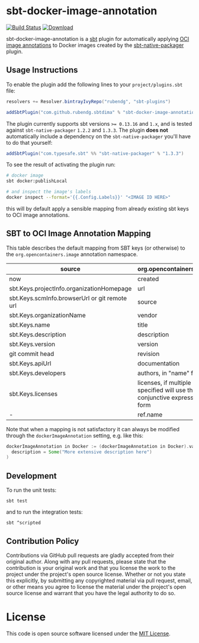# sbt-docker-image-annotation

[![Build Status](https://travis-ci.org/rubendg/sbt-docker-image-annotation.svg?branch=master)](https://travis-ci.org/rubendg/sbt-docker-image-annotation)
[![Download](https://api.bintray.com/packages/rubendg/sbt-plugins/sbt-docker-image-annotation/images/download.svg) ](https://bintray.com/rubendg/sbt-plugins/sbt-docker-image-annotation/_latestVersion)

sbt-docker-image-annotation is a [sbt](http://www.scala-sbt.org/) plugin for automatically applying [OCI image annotations](https://github.com/opencontainers/image-spec/blob/master/annotations.md#pre-defined-annotation-keys)
to Docker images created by the [sbt-native-packager](http://www.scala-sbt.org/sbt-native-packager/) plugin.

## Usage Instructions

To enable the plugin add the following lines to your `project/plugins.sbt` file:

```scala
resolvers += Resolver.bintrayIvyRepo("rubendg", "sbt-plugins")

addSbtPlugin("com.github.rubendg.sbtdima" % "sbt-docker-image-annotation" % "0.1.0")
```

The plugin currently supports sbt versions `>= 0.13.16` and `1.x`, and is tested against `sbt-native-packager`
`1.2.2` and `1.3.3`. The plugin **does not** automatically include a dependency on the `sbt-native-packager` 
you'll have to do that yourself:

```scala
addSbtPlugin("com.typesafe.sbt" %% "sbt-native-packager" % "1.3.3")
```

To see the result of activating the plugin run:

```bash
# docker image
sbt docker:publishLocal

# and inspect the image's labels
docker inspect --format='{{.Config.Labels}}' "<IMAGE ID HERE>"
```

this will by default apply a sensible mapping from already existing sbt keys to OCI image annotations.

## SBT to OCI Image Annotation Mapping

This table describes the default mapping from SBT keys (or otherwise) to the `org.opencontainers.image` annotation namespace.

| source                                                         | org.opencontainers.image           |
|----------------------------------------------------------------|------------------------------------|
| now                                                            | created                            |
| sbt.Keys.projectInfo.organizationHomepage                      | url                                |
| sbt.Keys.scmInfo.browserUrl or git remote url                  | source                             |
| sbt.Keys.organizationName                                      | vendor                             |
| sbt.Keys.name                                                  | title                              |
| sbt.Keys.description                                           | description                        |
| sbt.Keys.version                                               | version                            |
| git commit head                                                | revision                           |
| sbt.Keys.apiUrl                                                | documentation                      |
| sbt.Keys.developers                                            | authors, in "name" <email> format  |
| sbt.Keys.licenses                                              | licenses, if multiple are specified will use the SPDX conjunctive expression form |  
| -                                                              | ref.name                           |

Note that when a mapping is not satisfactory it can always be modified through the `dockerImageAnnotation` setting, e.g. like this:

```scala
dockerImageAnnotation in Docker := (dockerImageAnnotation in Docker).value.copy(
  description = Some("More extensive description here")
)
```

## Development

To run the unit tests:

```
sbt test
```

and to run the integration tests:

```
sbt ^scripted
```

## Contribution Policy

Contributions via GitHub pull requests are gladly accepted from their original author.
Along with any pull requests, please state that the contribution is your original work 
and that you license the work to the project under the project's open source license. 
Whether or not you state this explicitly, by submitting any copyrighted material via 
pull request, email, or other means you agree to license the material under the 
project's open source license and warrant that you have the legal authority to do so.

# License 

This code is open source software licensed under the [MIT License](https://opensource.org/licenses/MIT).

